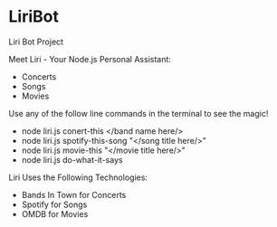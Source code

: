# LiriBot
Liri Bot Project

Meet Liri - Your Node.js Personal Assistant:

- Concerts
- Songs
- Movies

Use any of the follow line commands in the terminal to see the magic!

- node liri.js conert-this </band name here/>
- node liri.js spotify-this-song "</song title here/>"
- node liri.js movie-this "</movie title here/>"
- node liri.js do-what-it-says

Liri Uses the Following Technologies:

- Bands In Town for Concerts
- Spotify for Songs
- OMDB for Movies






